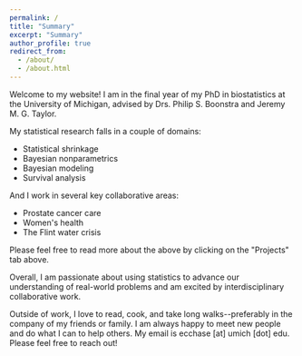 ```yaml
---
permalink: /
title: "Summary"
excerpt: "Summary"
author_profile: true
redirect_from: 
  - /about/
  - /about.html
---
```


Welcome to my website! I am in the final year of my PhD in biostatistics at the University of Michigan, advised by Drs. Philip S. Boonstra and Jeremy M. G. Taylor. 

My statistical research falls in a couple of domains: 

- Statistical shrinkage
- Bayesian nonparametrics
- Bayesian modeling
- Survival analysis 

And I work in several key collaborative areas:
- Prostate cancer care
- Women's health
- The Flint water crisis

Please feel free to read more about the above by clicking on the "Projects" tab above. 

Overall, I am passionate about using statistics to advance our understanding of real-world problems and am excited by interdisciplinary collaborative work.

Outside of work, I love to read, cook, and take long walks--preferably in the company of my friends or family. I am always happy to meet new people and do what I can to help others. My email is ecchase \[at\] umich \[dot\] edu. Please feel free to reach out! 
